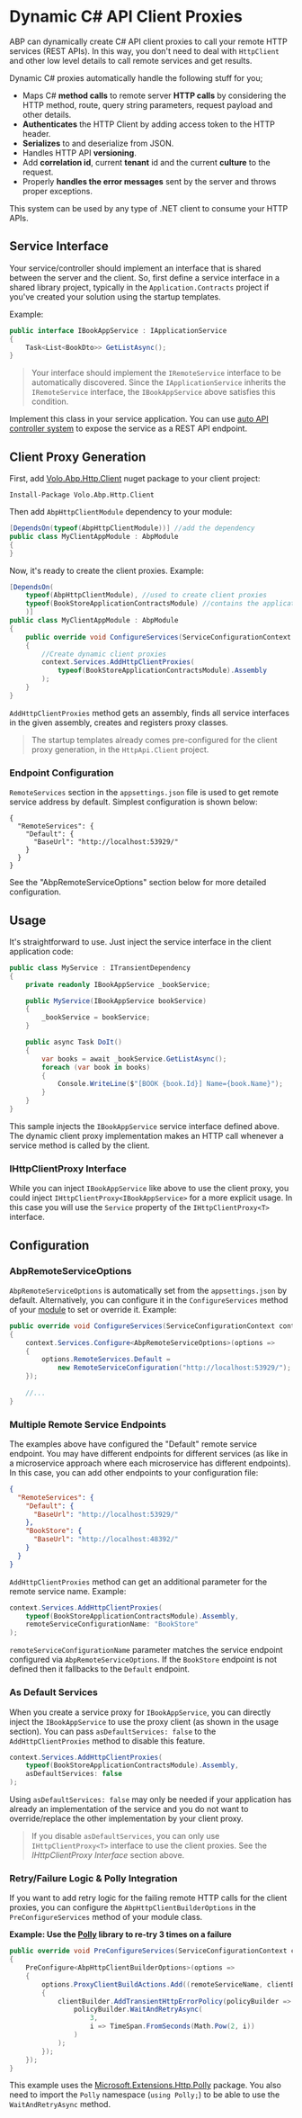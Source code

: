 # Dynamic C# API Client Proxies

ABP can dynamically create C# API client proxies to call your remote HTTP services (REST APIs). In this way, you don't need to deal with `HttpClient` and other low level details to call remote services and get results.

Dynamic C# proxies automatically handle the following stuff for you;

* Maps C# **method calls** to remote server **HTTP calls** by considering the HTTP method, route, query string parameters, request payload and other details.
* **Authenticates** the HTTP Client by adding access token to the HTTP header.
* **Serializes** to and deserialize from JSON.
* Handles HTTP API **versioning**.
* Add **correlation id**, current **tenant** id and the current **culture** to the request.
* Properly **handles the error messages** sent by the server and throws proper exceptions.

This system can be used by any type of .NET client to consume your HTTP APIs.

## Service Interface

Your service/controller should implement an interface that is shared between the server and the client. So, first define a service interface in a shared library project, typically in the `Application.Contracts` project if you've created your solution using the startup templates.

Example:

````csharp
public interface IBookAppService : IApplicationService
{
    Task<List<BookDto>> GetListAsync();
}
````

> Your interface should implement the `IRemoteService` interface to be automatically discovered. Since the `IApplicationService` inherits the `IRemoteService` interface, the `IBookAppService` above satisfies this condition.

Implement this class in your service application. You can use [auto API controller system](Auto-API-Controllers.md) to expose the service as a REST API endpoint.

## Client Proxy Generation

First, add [Volo.Abp.Http.Client](https://www.nuget.org/packages/Volo.Abp.Http.Client) nuget package to your client project:

````
Install-Package Volo.Abp.Http.Client
````

Then add `AbpHttpClientModule` dependency to your module:

````csharp
[DependsOn(typeof(AbpHttpClientModule))] //add the dependency
public class MyClientAppModule : AbpModule
{
}
````

Now, it's ready to create the client proxies. Example:

````csharp
[DependsOn(
    typeof(AbpHttpClientModule), //used to create client proxies
    typeof(BookStoreApplicationContractsModule) //contains the application service interfaces
    )]
public class MyClientAppModule : AbpModule
{
    public override void ConfigureServices(ServiceConfigurationContext context)
    {
        //Create dynamic client proxies
        context.Services.AddHttpClientProxies(
            typeof(BookStoreApplicationContractsModule).Assembly
        );
    }
}
````

`AddHttpClientProxies` method gets an assembly, finds all service interfaces in the given assembly, creates and registers proxy classes.

> The startup templates already comes pre-configured for the client proxy generation, in the `HttpApi.Client` project.

### Endpoint Configuration

`RemoteServices` section in the `appsettings.json` file is used to get remote service address by default. Simplest configuration is shown below:

````
{
  "RemoteServices": {
    "Default": {
      "BaseUrl": "http://localhost:53929/"
    } 
  } 
}
````

See the "AbpRemoteServiceOptions" section below for more detailed configuration.

## Usage

It's straightforward to use. Just inject the service interface in the client application code:

````csharp
public class MyService : ITransientDependency
{
    private readonly IBookAppService _bookService;

    public MyService(IBookAppService bookService)
    {
        _bookService = bookService;
    }

    public async Task DoIt()
    {
        var books = await _bookService.GetListAsync();
        foreach (var book in books)
        {
            Console.WriteLine($"[BOOK {book.Id}] Name={book.Name}");
        }
    }
}
````

This sample injects the `IBookAppService` service interface defined above. The dynamic client proxy implementation makes an HTTP call whenever a service method is called by the client.

### IHttpClientProxy Interface

While you can inject `IBookAppService` like above to use the client proxy, you could inject `IHttpClientProxy<IBookAppService>` for a more explicit usage. In this case you will use the `Service` property of the `IHttpClientProxy<T>` interface.

## Configuration

### AbpRemoteServiceOptions

`AbpRemoteServiceOptions` is automatically set from the `appsettings.json` by default. Alternatively, you can configure it in the `ConfigureServices` method of your [module](../Module-Development-Basics.md) to set or override it. Example:

````csharp
public override void ConfigureServices(ServiceConfigurationContext context)
{
    context.Services.Configure<AbpRemoteServiceOptions>(options =>
    {
        options.RemoteServices.Default =
            new RemoteServiceConfiguration("http://localhost:53929/");
    });
    
    //...
}
````

### Multiple Remote Service Endpoints

The examples above have configured the "Default" remote service endpoint. You may have different endpoints for different services (as like in a microservice approach where each microservice has different endpoints). In this case, you can add other endpoints to your configuration file:

````json
{
  "RemoteServices": {
    "Default": {
      "BaseUrl": "http://localhost:53929/"
    },
    "BookStore": {
      "BaseUrl": "http://localhost:48392/"
    } 
  } 
}
````

`AddHttpClientProxies` method can get an additional parameter for the remote service name. Example:

````csharp
context.Services.AddHttpClientProxies(
    typeof(BookStoreApplicationContractsModule).Assembly,
    remoteServiceConfigurationName: "BookStore"
);
````

`remoteServiceConfigurationName` parameter matches the service endpoint configured via `AbpRemoteServiceOptions`. If the `BookStore` endpoint is not defined then it fallbacks to the `Default` endpoint.

### As Default Services

When you create a service proxy for `IBookAppService`, you can directly inject the `IBookAppService` to use the proxy client (as shown in the usage section). You can pass `asDefaultServices: false` to the `AddHttpClientProxies` method to disable this feature.

````csharp
context.Services.AddHttpClientProxies(
    typeof(BookStoreApplicationContractsModule).Assembly,
    asDefaultServices: false
);
````

Using `asDefaultServices: false` may only be needed if your application has already an implementation of the service and you do not want to override/replace the other implementation by your client proxy.

> If you disable `asDefaultServices`, you can only use `IHttpClientProxy<T>` interface to use the client proxies. See the *IHttpClientProxy Interface* section above.

### Retry/Failure Logic & Polly Integration

If you want to add retry logic for the failing remote HTTP calls for the client proxies, you can configure the `AbpHttpClientBuilderOptions` in the `PreConfigureServices` method of your module class.

**Example: Use the [Polly](https://github.com/App-vNext/Polly) library to re-try 3 times on a failure**

````csharp
public override void PreConfigureServices(ServiceConfigurationContext context)
{
    PreConfigure<AbpHttpClientBuilderOptions>(options =>
    {
        options.ProxyClientBuildActions.Add((remoteServiceName, clientBuilder) =>
        {
            clientBuilder.AddTransientHttpErrorPolicy(policyBuilder =>
                policyBuilder.WaitAndRetryAsync(
                    3,
                    i => TimeSpan.FromSeconds(Math.Pow(2, i))
                )
            );
        });
    });
}
````

This example uses the [Microsoft.Extensions.Http.Polly](https://www.nuget.org/packages/Microsoft.Extensions.Http.Polly) package. You also need to import the `Polly` namespace (`using Polly;`) to be able to use the `WaitAndRetryAsync` method.